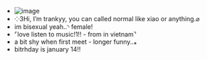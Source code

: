 - ![image](https://github.com/user-attachments/assets/9a680893-4e75-4687-b6c6-066dab03a079)
- ⁘3Hi, I’m trankyy, you can called normal like xiao or anything.⌀
- im bisexual yeah..◝ female!
- ⌜love listen to music!1!! - from in vietnam⌝
- a bit shy when first meet - longer funny..⁎
- bitrhday is january 14!!
<!--- ⏖ int c+h,DNTUF - loves friends*..
˖𓍢ִ໋⋆ roblox,pt more idk, pookie? idk-
